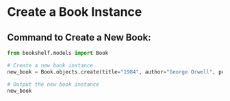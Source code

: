 # Create a Book Instance

## Command to Create a New Book:

```python
from bookshelf.models import Book

# Create a new book instance
new_book = Book.objects.create(title="1984", author="George Orwell", publication_year=1949)

# Output the new book instance
new_book
